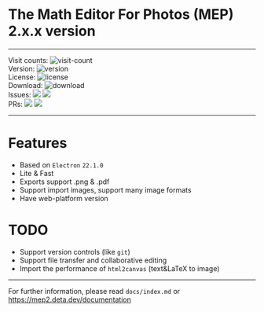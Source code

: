 # The Math Editor For Photos (MEP) 2.x.x version
- - -
Visit counts: ![visit-count](https://profile-counter.glitch.me/lihugang-MEP2/count.svg)  
Version: ![version](https://img.shields.io/github/package-json/v/lihugang/mep2)  
License: ![license](https://img.shields.io/github/license/lihugang/mep2)  
Download: ![download](https://img.shields.io/github/downloads/lihugang/mep2/total)  
Issues: ![](https://img.shields.io/github/issues/lihugang/mep2) ![](https://img.shields.io/github/issues-closed/lihugang/mep2)  
PRs: ![](https://img.shields.io/github/issues-pr/lihugang/mep2) ![](https://img.shields.io/github/issues-pr-closed/lihugang/mep2)  
- - -
# Features
- Based on `Electron` `22.1.0`
- Lite & Fast
- Exports support .png & .pdf
- Support import images, support many image formats
- Have web-platform version
# TODO
- Support version controls (like `git`)
- Support file transfer and collaborative editing
- Import the performance of `html2canvas` (text&LaTeX to image)
- - -
For further information, please read `docs/index.md` or <https://mep2.deta.dev/documentation>